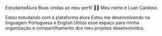 EstudanteAlura
Boas vindas ao meu perfil 💙💙
Meu nome é Luan Cardoso

Estou estudando com a plataforma alura
Estou me desenvolvendo na linguagem Portuguesa e English 
Utilizo esse espaço para minha organização e compartilhamento dos meu projetos desenvolvidos.
